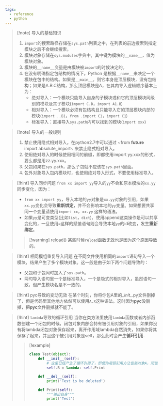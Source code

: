 ```yaml
---
tags:
  - reference
  - python
---
```

> [!note] 导入的基础知识
> 1. `import`的搜索路径存储在`sys.path`列表之中，在列表的前边搜索到指定模块之后不会继续搜索。
> 2. 模块对象存储在`sys.modules`字典中，其中键为模块的`__name__`，值为模块对象。
> 3. 模块的`__name__`变量是由模块被`import`的时候决定的。
> 4. 在没有明确指定包结构的情况下，Python 是根据`__name__`来决定一个模块在包中的结构。如果是`__main__`，则它本身是顶层模块，没有包结构；如果是A.B.C结构，那么顶层模块是A，在其内导入逻辑顺序基本上为：
> 	   - 绝对导入：一个模块只能导入自身的子模块或和它的顶层模块同级别的模块及其子模块(`import C.D`，`import A1.B`)
> 	   - 相对导入：一个模块必须有包结构且只能导入它的顶层模块内部的模块(`import ..B1`，`from .import C1`，`import C1`)
> 	   - 标准导入：直接导入`sys.path`内可以找到的模块(`import xxx`)

> [!note] 导入的一般规则
> 1. 禁止使用隐式相对导入，在python2.7中可以通过 ~from __future__ import absolute_import~ 来禁止隐式相对导入。
> 2. 使用绝对导入的时候使用相同的前缀，即都使用import yy.xxx的形式，要么都是用zz.yy.xxx。
> 3. 父包如果在`sys.path`，那么子包就不应该在`sys.path`里面。
> 4. 包外对象导入包内模块时，也使用绝对导入形式，不要使用标准导入。

> [!hint] 导入同步问题
> `from xx import yy`导入的`yy`不会和原本模块的`xx.yy`同步变化，因为：
> - `from xx import yy`，导入本地的`yy`对象是`xx.yy`对象的引用，如果`xx.yy`变化会导致**重新绑定**，并不会影响本地的`yy`变量。如果想要共享同一个变量请使用`import xx`，`xx.yy` 这样的语法。
> - 如果`yy`是可变类型(比如`list`，`dict`)，使用append这类操作是可以共享变化的，一旦使用`=`这样的赋值语句则会导致本地`yy`的id改变，发生**重新绑定**。
>
> > [!warning] reload()
> > 某些时候`reload`函数无效也是因为这个原因导致的。

> [!hint] 相同模组重复导入问题
> 在不同文件使用相同的`import`语句导入一个模块，结果产生了多个模块对象。这一般是由于如下两个问题导致的：
>- 父包和子包同时加入了`sys.path`。
>- 两句导入语句里一个是标准导入，一个是隐式的相对导入，虽然语句一致，但产生模块名是不一致的。

> [!hint] pyc导致的变动无效
> 在某个时刻，你将你包A里的\__init\__.py文件删掉了，但是代码里其他地方依然可以使用`A.X`这种语法。这时因为**pyc**没删掉，把**pyc**文件删掉就不能了。

> [!hint] `lambda`导致的循环引用
> 当你在类方法里使用`lambda`函数或者内部函数创建一个闭包的时候，闭包对象内部会持有被引用对象的引用，如果你没有将lambda闭包对象保存起来，离开作用域lambda自然消失，如果你将其保存了起来，并且这个被引用对象是self，那么此时会产生**循环引用**.
> > [!example]
> > ```python
> > class Test(object):
> >     def __init__(self):
> >         # 这里已经产生了循环引用了，即便你用弱引用方法包装对象A，闭包还是会持有self的引用。
> >         self.B = lambda: self.Print
> >
> >     def __del__(self):
> >         print('Test is be deleted')
> >
> >     def Print(self):
> >         """输出自身"""
> >         print('Test')
> > ```